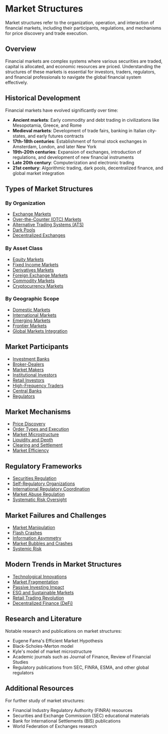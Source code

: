 # Market Structures

Market structures refer to the organization, operation, and interaction of financial markets, including their participants, regulations, and mechanisms for price discovery and trade execution.

## Overview

Financial markets are complex systems where various securities are traded, capital is allocated, and economic resources are priced. Understanding the structures of these markets is essential for investors, traders, regulators, and financial professionals to navigate the global financial system effectively.

## Historical Development

Financial markets have evolved significantly over time:

- **Ancient markets**: Early commodity and debt trading in civilizations like Mesopotamia, Greece, and Rome
- **Medieval markets**: Development of trade fairs, banking in Italian city-states, and early futures contracts
- **17th-18th centuries**: Establishment of formal stock exchanges in Amsterdam, London, and later New York
- **19th-20th centuries**: Expansion of exchanges, introduction of regulations, and development of new financial instruments
- **Late 20th century**: Computerization and electronic trading
- **21st century**: Algorithmic trading, dark pools, decentralized finance, and global market integration

## Types of Market Structures

### By Organization

- [Exchange Markets](./exchange-markets.md)
- [Over-the-Counter (OTC) Markets](./otc-markets.md)
- [Alternative Trading Systems (ATS)](./alternative-trading-systems.md)
- [Dark Pools](./dark-pools.md)
- [Decentralized Exchanges](./decentralized-exchanges.md)

### By Asset Class

- [Equity Markets](./equity-markets.md)
- [Fixed Income Markets](./fixed-income-markets.md)
- [Derivatives Markets](./derivatives-markets.md)
- [Foreign Exchange Markets](./forex-markets.md)
- [Commodity Markets](./commodity-markets.md)
- [Cryptocurrency Markets](./cryptocurrency-markets.md)

### By Geographic Scope

- [Domestic Markets](./domestic-markets.md)
- [International Markets](./international-markets.md)
- [Emerging Markets](./emerging-markets.md)
- [Frontier Markets](./frontier-markets.md)
- [Global Markets Integration](./global-markets-integration.md)

## Market Participants

- [Investment Banks](./investment-banks.md)
- [Broker-Dealers](./broker-dealers.md)
- [Market Makers](./market-makers.md)
- [Institutional Investors](./institutional-investors.md)
- [Retail Investors](./retail-investors.md)
- [High-Frequency Traders](./high-frequency-traders.md)
- [Central Banks](./central-banks.md)
- [Regulators](./market-regulators.md)

## Market Mechanisms

- [Price Discovery](./price-discovery.md)
- [Order Types and Execution](./order-types.md)
- [Market Microstructure](./market-microstructure.md)
- [Liquidity and Depth](./liquidity-and-depth.md)
- [Clearing and Settlement](./clearing-and-settlement.md)
- [Market Efficiency](./market-efficiency.md)

## Regulatory Frameworks

- [Securities Regulation](./securities-regulation.md)
- [Self-Regulatory Organizations](./self-regulatory-organizations.md)
- [International Regulatory Coordination](./international-regulatory-coordination.md)
- [Market Abuse Regulation](./market-abuse-regulation.md)
- [Systematic Risk Oversight](./systematic-risk-oversight.md)

## Market Failures and Challenges

- [Market Manipulation](./market-manipulation.md)
- [Flash Crashes](./flash-crashes.md)
- [Information Asymmetry](./information-asymmetry.md)
- [Market Bubbles and Crashes](./market-bubbles-and-crashes.md)
- [Systemic Risk](./systemic-risk.md)

## Modern Trends in Market Structures

- [Technological Innovations](./technological-innovations.md)
- [Market Fragmentation](./market-fragmentation.md)
- [Passive Investing Impact](./passive-investing-impact.md)
- [ESG and Sustainable Markets](./esg-markets.md)
- [Retail Trading Revolution](./retail-trading-revolution.md)
- [Decentralized Finance (DeFi)](./defi.md)

## Research and Literature

Notable research and publications on market structures:
- Eugene Fama's Efficient Market Hypothesis
- Black-Scholes-Merton model
- Kyle's model of market microstructure
- Academic journals such as Journal of Finance, Review of Financial Studies
- Regulatory publications from SEC, FINRA, ESMA, and other global regulators

## Additional Resources

For further study of market structures:
- Financial Industry Regulatory Authority (FINRA) resources
- Securities and Exchange Commission (SEC) educational materials
- Bank for International Settlements (BIS) publications
- World Federation of Exchanges research 